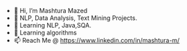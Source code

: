 - 👋 Hi, I’m Mashtura Mazed
- 👀 NLP, Data Analysis, Text Mining Projects.
- 🌱 Learning NLP, Java,SQA.
- 💞️ Learning algorithms
- 📫 Reach Me @ https://www.linkedin.com/in/mashtura-m/


